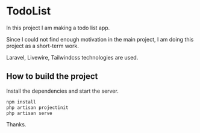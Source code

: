# TodoList

In this project I am making a todo list app.

Since I could not find enough motivation in the main project, I am doing this project as a short-term work.

Laravel, Livewire, Tailwindcss technologies are used.

## How to build the project

Install the dependencies and start the server.

```sh
npm install
php artisan projectinit
php artisan serve
```

Thanks.
